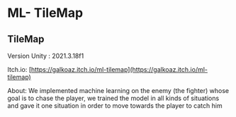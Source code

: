 # ML- TileMap

## TileMap

Version Unity : 2021.3.18f1

Itch.io: [https://galkoaz.itch.io/ml-tilemap](https://galkoaz.itch.io/ml-tilemap)


About: We implemented machine learning on the enemy (the fighter) whose goal is to chase the player, we trained the model in all kinds of situations and gave it one situation in order to move towards the player to catch him
